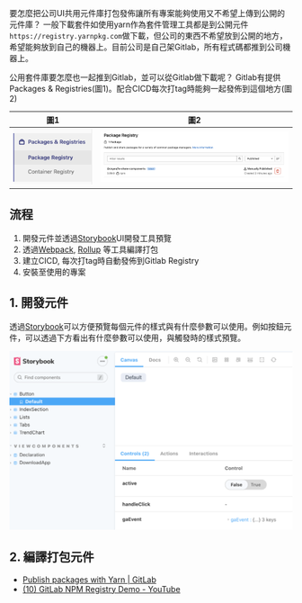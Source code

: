 要怎麼把公司UI共用元件庫打包發佈讓所有專案能夠使用又不希望上傳到公開的元件庫？
一般下載套件如使用yarn作為套件管理工具都是到公開元件`https://registry.yarnpkg.com`做下載，但公司的東西不希望放到公開的地方，希望能夠放到自己的機器上。目前公司是自己架Gitlab，所有程式碼都推到公司機器上。

公用套件庫要怎麼也一起推到Gitlab，並可以從Gitlab做下載呢？
Gitlab有提供Packages & Registries(圖1)。配合CICD每次打tag時能夠一起發佈到這個地方(圖2)

|圖1|圖2|
|---|---|
|![Packages & Registries](./registry.png)| ![Packages & Registries](./registry1.png)|

## 流程
1. 開發元件並透過[Storybook](https://storybook.js.org/)UI開發工具預覽
2. 透過[Webpack](https://webpack.js.org/), [Rollup](https://rollupjs.org/) 等工具編譯打包
3. 建立CICD, 每次打tag時自動發佈到Gitlab Registry
4. 安裝至使用的專案

## 1. 開發元件
透過[Storybook](https://storybook.js.org/)可以方便預覽每個元件的樣式與有什麼參數可以使用。例如按鈕元件，可以透過下方看出有什麼參數可以使用，與觸發時的樣式預覽。

![Storybook](./storybook.png)

## 2.  編譯打包元件
 




* [Publish packages with Yarn | GitLab](https://docs.gitlab.com/ee/user/packages/yarn_repository/)
* [(10) GitLab NPM Registry Demo - YouTube](https://www.youtube.com/watch?v=yvLxtkvsFDA)
